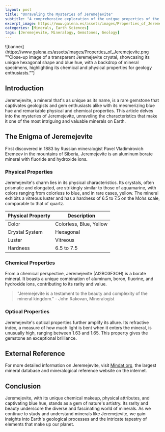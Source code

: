 ```yaml
---
layout: post
title: "Unraveling the Mysteries of Jeremejevite"
subtitle: "A comprehensive exploration of the unique properties of the rare mineral, Jeremejevite"
excerpt_image: https://www.galena.es/assets/images/Properties_of_Jeremejevite.png
categories: [Minerals, Earth Sciences]
tags: [Jeremejevite, Mineralogy, Gemstones, Geology]
---
```


![banner](https://www.galena.es/assets/images/Properties_of_Jeremejevite.png ""Close-up image of a transparent Jeremejevite crystal, showcasing its unique hexagonal shape and blue hue, with a backdrop of mineral specimens, highlighting its chemical and physical properties for geology enthusiasts."")

## Introduction

Jeremejevite, a mineral that's as unique as its name, is a rare gemstone that captivates geologists and gem enthusiasts alike with its mesmerizing blue hue and remarkable physical and chemical properties. This article delves into the mysteries of Jeremejevite, unraveling the characteristics that make it one of the most intriguing and valuable minerals on Earth.

## The Enigma of Jeremejevite

First discovered in 1883 by Russian mineralogist Pavel Vladimirovich Eremeev in the mountains of Siberia, Jeremejevite is an aluminum borate mineral with fluoride and hydroxide ions.

### Physical Properties

Jeremejevite's charm lies in its physical characteristics. Its crystals, often prismatic and elongated, are strikingly similar to those of aquamarine, with colors ranging from colorless to blue, and in rare cases, yellow. The mineral exhibits a vitreous luster and has a hardness of 6.5 to 7.5 on the Mohs scale, comparable to that of quartz.

| Physical Property | Description |
| --- | --- |
| Color | Colorless, Blue, Yellow |
| Crystal System | Hexagonal |
| Luster | Vitreous |
| Hardness | 6.5 to 7.5 |

### Chemical Properties

From a chemical perspective, Jeremejevite (Al2BO3F3OH) is a borate mineral. It boasts a unique combination of aluminum, boron, fluorine, and hydroxide ions, contributing to its rarity and value.

> "Jeremejevite is a testament to the beauty and complexity of the mineral kingdom." - John Rakovan, Mineralogist

### Optical Properties

Jeremejevite's optical properties further amplify its allure. Its refractive index, a measure of how much light is bent when it enters the mineral, is unusually high, ranging between 1.63 and 1.65. This property gives the gemstone an exceptional brilliance.

## External Reference

For more detailed information on Jeremejevite, visit [Mindat.org](https://www.mindat.org/min-2060.html), the largest mineral database and mineralogical reference website on the internet.

## Conclusion

Jeremejevite, with its unique chemical makeup, physical attributes, and captivating blue hue, stands as a gem of nature's artistry. Its rarity and beauty underscore the diverse and fascinating world of minerals. As we continue to study and understand minerals like Jeremejevite, we gain insights into Earth's geological processes and the intricate tapestry of elements that make up our planet.